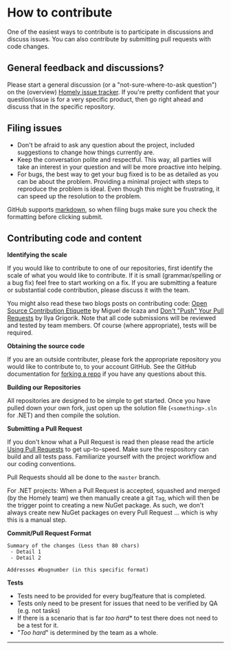 # How to contribute

One of the easiest ways to contribute is to participate in discussions and discuss issues. You can also contribute by submitting pull requests with code changes.

## General feedback and discussions?
Please start a general discussion (or a "not-sure-where-to-ask question") on the (overview) [Homely issue tracker](https://github.com/Homely/Homely/issues). If you're pretty confident that your question/issue is for a very specific product, then go right ahead and discuss that in the specific repository.

## Filing issues
- Don't be afraid to ask any question about the project, included suggestions to change how things currently are. 
- Keep the conversation polite and respectful. This way, all parties will take an interest in your question and will be more proactive into helping.
- For bugs, the best way to get your bug fixed is to be as detailed as you can be about the problem. Providing a minimal project with steps to reproduce the problem is ideal. Even though this might be frustrating, it can speed up the resolution to the problem.

GitHub supports [markdown](https://help.github.com/articles/github-flavored-markdown/), so when filing bugs make sure you check the formatting before clicking submit.

## Contributing code and content

**Identifying the scale**

If you would like to contribute to one of our repositories, first identify the scale of what you would like to contribute. If it is small (grammar/spelling or a bug fix) feel free to start working on a fix. If you are submitting a feature or substantial code contribution, please discuss it with the team. 

You might also read these two blogs posts on contributing code: [Open Source Contribution Etiquette](http://tirania.org/blog/archive/2010/Dec-31.html) by Miguel de Icaza and [Don't "Push" Your Pull Requests](https://www.igvita.com/2011/12/19/dont-push-your-pull-requests/) by Ilya Grigorik. Note that all code submissions will be reviewed and tested by team members. Of course (where appropriate), tests will be required.

**Obtaining the source code**

If you are an outside contributer, please fork the appropriate repository you would like to contribute to, to your account GitHub. See the GitHub documentation for [forking a repo](https://help.github.com/articles/fork-a-repo/) if you have any questions about this. 

**Building our Repositories**

All repositories are designed to be simple to get started. Once you have pulled down your own fork, just open up the solution file (`<something>.sln` for .NET) and then compile the solution.

**Submitting a Pull Request**

If you don't know what a Pull Request is read then please read the article [Using Pull Requests](https://help.github.com/articles/using-pull-requests) to get up-to-speed. Make sure the respository can build and all tests pass. Familiarize yourself with the project workflow and our coding conventions. 

Pull Requests should all be done to the `master` branch.

For .NET projects: When a Pull Request is accepted, squashed and merged (by the Homely team) we then manually create a git `Tag`, which will then be the trigger point to creating a new NuGet package. As such, we don't always create new NuGet packages on every Pull Request ... which is why this is a manual step. 

**Commit/Pull Request Format**

```
Summary of the changes (Less than 80 chars)
 - Detail 1
 - Detail 2

Addresses #bugnumber (in this specific format)
```

**Tests**

-  Tests need to be provided for every bug/feature that is completed.
-  Tests only need to be present for issues that need to be verified by QA (e.g. not tasks)
-  If there is a scenario that is far _too hard*_ to test there does not need to be a test for it.
  - "_Too hard_" is determined by the team as a whole.

---
